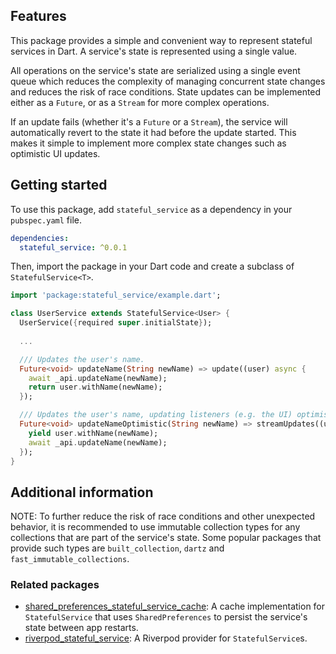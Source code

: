 ## Features

This package provides a simple and convenient way to represent stateful services in Dart. A 
service's state is represented using a single value.

All operations on the service's state are serialized using a single event queue which reduces the
complexity of managing concurrent state changes and reduces the risk of race conditions. State 
updates can be implemented either as a `Future`, or as a `Stream` for more complex operations.

If an update fails (whether it's a `Future` or a `Stream`), the service will automatically revert to
the state it had before the update started. This makes it simple to implement more complex state 
changes such as optimistic UI updates. 

## Getting started

To use this package, add `stateful_service` as a dependency in your `pubspec.yaml` file.

```yaml
dependencies:
  stateful_service: ^0.0.1
```

Then, import the package in your Dart code and create a subclass of `StatefulService<T>`.

```dart
import 'package:stateful_service/example.dart';

class UserService extends StatefulService<User> {
  UserService({required super.initialState});
  
  ...

  /// Updates the user's name.
  Future<void> updateName(String newName) => update((user) async {
    await _api.updateName(newName);
    return user.withName(newName);
  });

  /// Updates the user's name, updating listeners (e.g. the UI) optimistically.
  Future<void> updateNameOptimistic(String newName) => streamUpdates((user) async* {
    yield user.withName(newName);
    await _api.updateName(newName);
  });
}
```

## Additional information

NOTE: To further reduce the risk of race conditions and other unexpected behavior, it is recommended
to use immutable collection types for any collections that are part of the service's state. Some
popular packages that provide such types are `built_collection`, `dartz` and 
`fast_immutable_collections`.

### Related packages

 - [shared_preferences_stateful_service_cache](https://pub.dev/packages/shared_preferences_stateful_service_cache):
   A cache implementation for `StatefulService` that uses `SharedPreferences` to persist the service's
   state between app restarts.
 - [riverpod_stateful_service](https://pub.dev/packages/riverpod_stateful_service): A Riverpod
   provider for `StatefulService`s.
